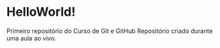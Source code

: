 # HelloWorld!
Primeiro repositório do Curso de Git e GitHub
Repositório criado durante uma aula ao vivo.
